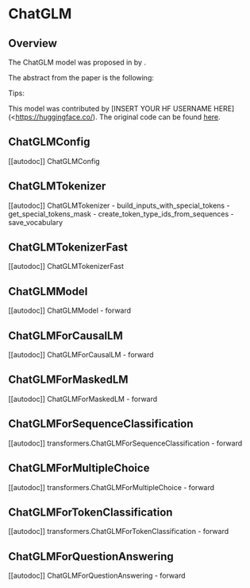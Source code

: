 <!--Copyright 2022 The HuggingFace Team. All rights reserved.

Licensed under the Apache License, Version 2.0 (the "License"); you may not use this file except in compliance with
the License. You may obtain a copy of the License at

http://www.apache.org/licenses/LICENSE-2.0

Unless required by applicable law or agreed to in writing, software distributed under the License is distributed on
an "AS IS" BASIS, WITHOUT WARRANTIES OR CONDITIONS OF ANY KIND, either express or implied. See the License for the
specific language governing permissions and limitations under the License.
-->

# ChatGLM

## Overview

The ChatGLM model was proposed in [<INSERT PAPER NAME HERE>](<INSERT PAPER LINK HERE>)  by <INSERT AUTHORS HERE>. <INSERT SHORT SUMMARY HERE>

The abstract from the paper is the following:

*<INSERT PAPER ABSTRACT HERE>*

Tips:

<INSERT TIPS ABOUT MODEL HERE>

This model was contributed by [INSERT YOUR HF USERNAME HERE](<https://huggingface.co/<INSERT YOUR HF USERNAME HERE>). The original code can be found [here](<INSERT LINK TO GITHUB REPO HERE>).

## ChatGLMConfig

[[autodoc]] ChatGLMConfig


## ChatGLMTokenizer

[[autodoc]] ChatGLMTokenizer
    - build_inputs_with_special_tokens
    - get_special_tokens_mask
    - create_token_type_ids_from_sequences
    - save_vocabulary


## ChatGLMTokenizerFast

[[autodoc]] ChatGLMTokenizerFast


## ChatGLMModel

[[autodoc]] ChatGLMModel
    - forward


## ChatGLMForCausalLM

[[autodoc]] ChatGLMForCausalLM
    - forward


## ChatGLMForMaskedLM

[[autodoc]] ChatGLMForMaskedLM
    - forward


## ChatGLMForSequenceClassification

[[autodoc]] transformers.ChatGLMForSequenceClassification
    - forward

## ChatGLMForMultipleChoice

[[autodoc]] transformers.ChatGLMForMultipleChoice
    - forward


## ChatGLMForTokenClassification

[[autodoc]] transformers.ChatGLMForTokenClassification
    - forward


## ChatGLMForQuestionAnswering

[[autodoc]] ChatGLMForQuestionAnswering
    - forward